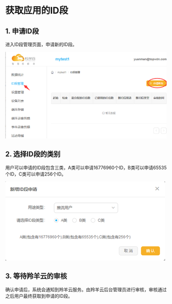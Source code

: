 # 获取应用的ID段

## 1. 申请ID段
进入ID段管理页面，申请新的ID段。

![Alt text](./images/ly_user_get_cids1.png) 

## 2. 选择ID段的类别
用户可以申请的ID段包含三类，A类可以申请16776960个ID，B类可以申请65535个ID，C类可以申请256个ID。

![Alt text](./images/ly_user_get_cids2.png) 

## 3. 等待羚羊云的审核
确认申请后，系统会通知到羚羊云服务。由羚羊云后台管理员进行审核，审核通过之后用户最终获取到申请的ID段。